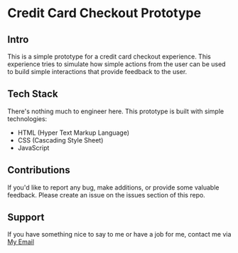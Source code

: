 # Credit Card Checkout Prototype

## Intro

This is a simple prototype for a credit card checkout experience. This experience tries to simulate how simple actions from the user can be used to build simple interactions that provide feedback to the user.

## Tech Stack

There's nothing much to engineer here. This prototype is built with simple technologies:

- HTML (Hyper Text Markup Language)
- CSS (Cascading Style Sheet)
- JavaScript

## Contributions

If you'd like to report any bug, make additions, or provide some valuable feedback. Please create an issue on the issues section of this repo.

## Support

If you have something nice to say to me or have a job for me, contact me via [My Email](mailto:ezihegodswill01@gmail.com)
